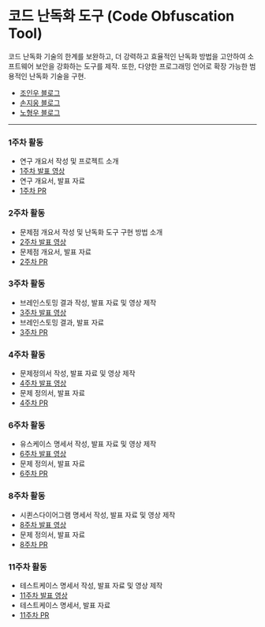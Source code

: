 # 코드 난독화 도구 (Code Obfuscation Tool)

코드 난독화 기술의 한계를 보완하고, 더 강력하고 효율적인 난독화 방법을 고안하여 소프트웨어 보안을 강화하는 도구를 제작. 또한, 다양한 프로그래밍 언어로 확장 가능한 범용적인 난독화 기술을 구현.

- [조인우 블로그](https://joinwoo-blog.tistory.com)
- [손지웅 블로그](https://velog.io/@sonjiwoong/posts)
- [노형우 블로그](https://dmddodmddo.tistory.com/)

---

### 1주차 활동

- 연구 개요서 작성 및 프로젝트 소개
- [1주차 발표 영상](https://youtu.be/dIfNQikINm8)
- 연구 개요서, 발표 자료
- [1주차 PR](https://github.com/Joinwoo/Code-obfuscation-tool/pull/5)

### 2주차 활동

- 문제점 개요서 작성 및 난독화 도구 구현 방법 소개
- [2주차 발표 영상](https://youtu.be/md-ZnEEVKQ0)
- 문제점 개요서, 발표 자료
- [2주차 PR](https://github.com/Joinwoo/Code-obfuscation-tool/pull/7)

### 3주차 활동

- 브레인스토밍 결과 작성, 발표 자료 및 영상 제작
- [3주차 발표 영상](https://youtu.be/gvQeuZgcX5U)
- 브레인스토밍 결과, 발표 자료
- [3주차 PR](https://github.com/Joinwoo/Code-obfuscation-tool/pull/10)

### 4주차 활동

- 문제정의서 작성, 발표 자료 및 영상 제작
- [4주차 발표 영상](https://youtu.be/YJ5HAJhU5K8)
- 문제 정의서, 발표 자료
- [4주차 PR](https://github.com/Joinwoo/Code-obfuscation-tool/pull/13)


### 6주차 활동

- 유스케이스 명세서 작성, 발표 자료 및 영상 제작
- [6주차 발표 영상](https://youtu.be/dQaVNQZYGDw)
- 문제 정의서, 발표 자료
- [6주차 PR](https://github.com/Joinwoo/Code-obfuscation-tool/pull/14)


### 8주차 활동

- 시퀸스다이어그램 명세서 작성, 발표 자료 및 영상 제작
- [8주차 발표 영상](https://youtu.be/Jh1WUOp1jB0)
- 문제 정의서, 발표 자료
- [8주차 PR](https://github.com/Joinwoo/Code-obfuscation-tool/pull/15)

### 11주차 활동

- 테스트케이스 명세서 작성, 발표 자료 및 영상 제작
- [11주차 발표 영상](https://youtu.be/6FkMyCl29J0)
- 테스트케이스 명세서, 발표 자료
- [11주차 PR](https://github.com/Joinwoo/Code-obfuscation-tool/pull/16)
